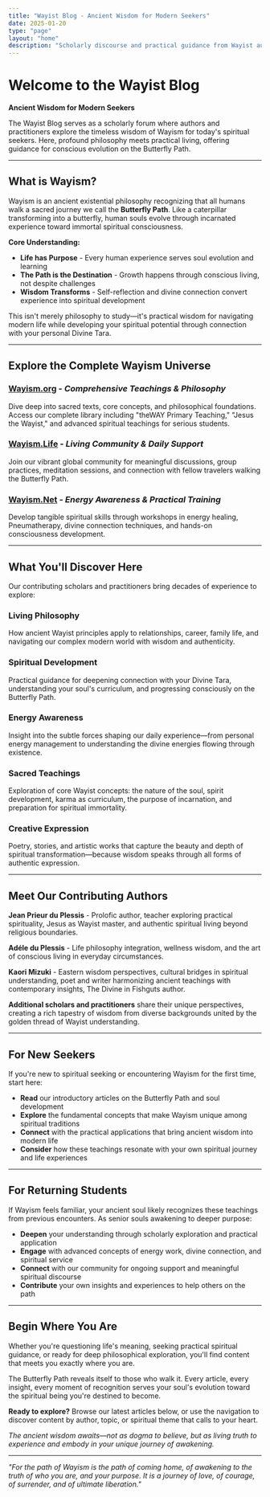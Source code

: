 ```yaml
---
title: "Wayist Blog - Ancient Wisdom for Modern Seekers"
date: 2025-01-20
type: "page"
layout: "home"
description: "Scholarly discourse and practical guidance from Wayist authors exploring spirituality, philosophy, and conscious living on the Butterfly Path."
---
```


# Welcome to the Wayist Blog

**Ancient Wisdom for Modern Seekers**

The Wayist Blog serves as a scholarly forum where authors and practitioners explore the timeless wisdom of Wayism for today's spiritual seekers. Here, profound philosophy meets practical living, offering guidance for conscious evolution on the Butterfly Path.

---

## What is Wayism?

Wayism is an ancient existential philosophy recognizing that all humans walk a sacred journey we call the **Butterfly Path**. Like a caterpillar transforming into a butterfly, human souls evolve through incarnated experience toward immortal spiritual consciousness.

**Core Understanding:**
- **Life has Purpose** - Every human experience serves soul evolution and learning
- **The Path is the Destination** - Growth happens through conscious living, not despite challenges  
- **Wisdom Transforms** - Self-reflection and divine connection convert experience into spiritual development

This isn't merely philosophy to study—it's practical wisdom for navigating modern life while developing your spiritual potential through connection with your personal Divine Tara.

---

## Explore the Complete Wayism Universe

### **[Wayism.org](https://wayism.org)** - *Comprehensive Teachings & Philosophy*
Dive deep into sacred texts, core concepts, and philosophical foundations. Access our complete library including "theWAY Primary Teaching," "Jesus the Wayist," and advanced spiritual teachings for serious students.

### **[Wayism.Life](https://wayism.life)** - *Living Community & Daily Support*
Join our vibrant global community for meaningful discussions, group practices, meditation sessions, and connection with fellow travelers walking the Butterfly Path.

### **[Wayism.Net](https://wayism.net)** - *Energy Awareness & Practical Training*
Develop tangible spiritual skills through workshops in energy healing, Pneumatherapy, divine connection techniques, and hands-on consciousness development.

---

## What You'll Discover Here

Our contributing scholars and practitioners bring decades of experience to explore:

### **Living Philosophy**
How ancient Wayist principles apply to relationships, career, family life, and navigating our complex modern world with wisdom and authenticity.

### **Spiritual Development** 
Practical guidance for deepening connection with your Divine Tara, understanding your soul's curriculum, and progressing consciously on the Butterfly Path.

### **Energy Awareness**
Insight into the subtle forces shaping our daily experience—from personal energy management to understanding the divine energies flowing through existence.

### **Sacred Teachings**
Exploration of core Wayist concepts: the nature of the soul, spirit development, karma as curriculum, the purpose of incarnation, and preparation for spiritual immortality.

### **Creative Expression**
Poetry, stories, and artistic works that capture the beauty and depth of spiritual transformation—because wisdom speaks through all forms of authentic expression.

---

## Meet Our Contributing Authors

**Jean Prieur du Plessis** - Prolofic author, teacher exploring practical spirituality, Jesus as Wayist master, and authentic spiritual living beyond religious boundaries.

**Adéle du Plessis** - Life philosophy integration, wellness wisdom, and the art of conscious living in everyday circumstances.

**Kaori Mizuki** - Eastern wisdom perspectives, cultural bridges in spiritual understanding, poet and writer harmonizing ancient teachings with contemporary insights, The Divine in Fishguts author.

**Additional scholars and practitioners** share their unique perspectives, creating a rich tapestry of wisdom from diverse backgrounds united by the golden thread of Wayist understanding.

---

## For New Seekers

If you're new to spiritual seeking or encountering Wayism for the first time, start here:

- **Read** our introductory articles on the Butterfly Path and soul development
- **Explore** the fundamental concepts that make Wayism unique among spiritual traditions  
- **Connect** with the practical applications that bring ancient wisdom into modern life
- **Consider** how these teachings resonate with your own spiritual journey and life experiences

---

## For Returning Students

If Wayism feels familiar, your ancient soul likely recognizes these teachings from previous encounters. As senior souls awakening to deeper purpose:

- **Deepen** your understanding through scholarly exploration and practical application
- **Engage** with advanced concepts of energy work, divine connection, and spiritual service
- **Connect** with our community for ongoing support and meaningful spiritual discourse
- **Contribute** your own insights and experiences to help others on the path

---

## Begin Where You Are

Whether you're questioning life's meaning, seeking practical spiritual guidance, or ready for deep philosophical exploration, you'll find content that meets you exactly where you are.

The Butterfly Path reveals itself to those who walk it. Every article, every insight, every moment of recognition serves your soul's evolution toward the spiritual being you're destined to become.

**Ready to explore?** Browse our latest articles below, or use the navigation to discover content by author, topic, or spiritual theme that calls to your heart.

*The ancient wisdom awaits—not as dogma to believe, but as living truth to experience and embody in your unique journey of awakening.*

---

*"For the path of Wayism is the path of coming home, of awakening to the truth of who you are, and your purpose. It is a journey of love, of courage, of surrender, and of ultimate liberation."*